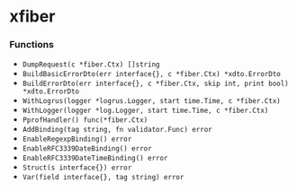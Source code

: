 # xfiber

### Functions

+ `DumpRequest(c *fiber.Ctx) []string`
+ `BuildBasicErrorDto(err interface{}, c *fiber.Ctx) *xdto.ErrorDto`
+ `BuildErrorDto(err interface{}, c *fiber.Ctx, skip int, print bool) *xdto.ErrorDto`
+ `WithLogrus(logger *logrus.Logger, start time.Time, c *fiber.Ctx)`
+ `WithLogger(logger *log.Logger, start time.Time, c *fiber.Ctx)`
+ `PprofHandler() func(*fiber.Ctx)`
+ `AddBinding(tag string, fn validator.Func) error`
+ `EnableRegexpBinding() error`
+ `EnableRFC3339DateBinding() error`
+ `EnableRFC3339DateTimeBinding() error`
+ `Struct(s interface{}) error`
+ `Var(field interface{}, tag string) error`
